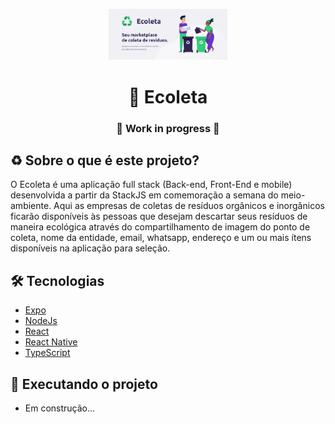 <p align="center">
<img src="./public/assets/banner.png" width="190px"/> 
</p>
<h1 align="center">💚 Ecoleta  </h1>
<h3 align="center">🚧 Work in progress 🚧 </h3>
<p>

## ♻️ Sobre o que é este projeto?
O Ecoleta é uma aplicação full stack (Back-end, Front-End e mobile) desenvolvida a partir da StackJS em comemoração a semana do meio-ambiente.
Aqui as empresas de coletas de resíduos orgânicos e inorgânicos ficarão disponíveis às pessoas que desejam descartar seus resíduos de maneira ecológica
através do compartilhamento de imagem do ponto de coleta, nome da entidade, email, whatsapp, endereço e um ou mais ítens disponíveis na aplicação para seleção.

## 🛠️ Tecnologias 
- <a href="https://expo.io/">Expo</a>
- <a href="https://nodejs.org/">NodeJs</a>
- <a href="https://reactjs.org/">React</a>
- <a href="https://facebook.github.io/react-native/">React Native</a>
- <a href="https://www.typescriptlang.org/">TypeScript</a>

## 🚀 Executando o projeto
- Em construção...
